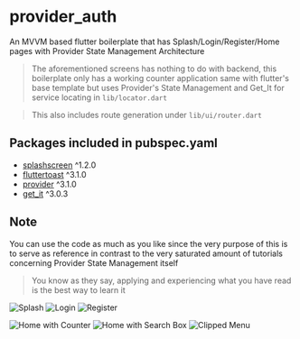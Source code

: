 # provider_auth
An MVVM based flutter boilerplate that has Splash/Login/Register/Home pages with Provider State Management Architecture

> The aforementioned screens has nothing to do with backend, this boilerplate only has a working counter application same with flutter's base template but uses Provider's State Management and Get_It for service locating in `lib/locator.dart`

> This also includes route generation under `lib/ui/router.dart`

## Packages included in pubspec.yaml

* [splashscreen](https://pub.dev/packages/splashscreen) ^1.2.0
* [fluttertoast](https://pub.dev/packages/fluttertoast) ^3.1.0
* [provider](https://pub.dev/packages/provider) ^3.1.0
* [get_it](https://pub.dev/packages/get_it) ^3.0.3

## Note

You can use the code as much as you like since the very purpose of this is to serve as reference in contrast to the very saturated amount of tutorials concerning Provider State Management itself

> You know as they say, applying and experiencing what you have read is the best way to learn it


![Splash](https://imgur.com/TECmi4e) ![Login](https://imgur.com/rj03Nm8) ![Register](https://imgur.com/0ynLA1I)

![Home with Counter](https://imgur.com/9knQcSz) ![Home with Search Box](https://imgur.com/4UoFG85) ![Clipped Menu](https://imgur.com/ljtwWcg)